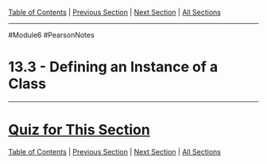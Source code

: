 [Table of Contents](/README.md) | [Previous Section](13.2%20-%20Introduction%20to%20Classes.md) | [Next Section](13.4%20-%20Why%20have%20Private%20Members.md) | [All Sections](/Module%206/Pearson%20Notes/)
***
#Module6 #PearsonNotes
# 13.3 - Defining an Instance of a Class
***
# [Quiz for This Section](!%20Unit%2013%20Answers.md#Quiz-13-3)
[Table of Contents](/README.md) | [Previous Section](13.2%20-%20Introduction%20to%20Classes.md) | [Next Section](13.4%20-%20Why%20have%20Private%20Members.md) | [All Sections](/Module%206/Pearson%20Notes/)